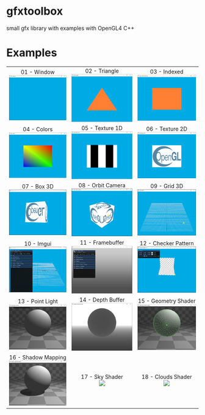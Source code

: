 # gfxtoolbox
small gfx library with examples with OpenGL4 C++

# Examples

| | | |
|:-------------------------:|:-------------------------:|:-------------------------:|
|01 - Window <br> <img width="200" src="./screenshots/01_example.PNG"> | 02 - Triangle <br> <img width="200" src="./screenshots/02_example.PNG">| 03 - Indexed <br> <img width="200" src="./screenshots/03_example.PNG">|
|04 - Colors <br> <img width="200" src="./screenshots/04_example.PNG"> | 05 - Texture 1D <br> <img width="200" src="./screenshots/05_example.PNG">| 06 - Texture 2D <br> <img width="200" src="./screenshots/06_example.PNG">|
|07 - Box 3D <br> <img width="200" src="./screenshots/07_example.gif"> |08 - Orbit Camera<br>  <img width="200" src="./screenshots/08_example.gif">| 09 - Grid 3D<br> <img width="200" src="./screenshots/09_example.gif">|
|10 - Imgui  <br> <img width="200" src="./screenshots/10_example.gif"> |11 - Framebuffer <br> <img width="200" src="./screenshots/11_example.gif"> | 12 - Checker Pattern <br> <img width="200" src="./screenshots/12_example.gif"> |
|13 - Point Light <br> <img width="200" src="./screenshots/13_example.PNG"> |14 - Depth Buffer <br> <img width="200" src="./screenshots/14_example.PNG"> |15 - Geometry Shader <br> <img width="200" src="./screenshots/15_example.PNG"> |
|16 - Shadow Mapping <br> <img width="200" src="./screenshots/16_example.PNG"> |17 - Sky Shader <br> <img width="200" src="./screenshots/17_example.gif"> |18 - Clouds Shader <br> <img width="200" src="./screenshots/18_example.gif"> |


